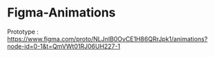 # Figma-Animations
Prototype : https://www.figma.com/proto/NLJnIB0OvCE1H86QRrJpk1/animations?node-id=0-1&t=QmVWt01RJ06UH227-1

